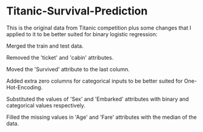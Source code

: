 # Titanic-Survival-Prediction
This is the original data from Titanic competition plus some changes that I applied to it to be better suited for binary logistic regression:

Merged the train and test data.

Removed the 'ticket' and 'cabin' attributes.

Moved the 'Survived' attribute to the last column.

Added extra zero columns for categorical inputs to be better suited for One-Hot-Encoding.

Substituted the values of 'Sex' and 'Embarked' attributes with binary and categorical values respectively.

Filled the missing values in 'Age' and 'Fare' attributes with the median of the data.

